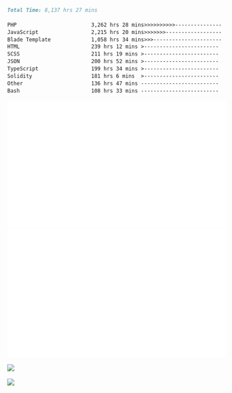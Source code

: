 <!--START_SECTION:waka-->

```markdown
Total Time: 8,137 hrs 27 mins

PHP                        3,262 hrs 28 mins>>>>>>>>>>---------------   39.43 %
JavaScript                 2,215 hrs 20 mins>>>>>>>------------------   26.77 %
Blade Template             1,058 hrs 34 mins>>>----------------------   12.79 %
HTML                       239 hrs 12 mins >------------------------   02.89 %
SCSS                       211 hrs 19 mins >------------------------   02.55 %
JSON                       200 hrs 52 mins >------------------------   02.43 %
TypeScript                 199 hrs 34 mins >------------------------   02.41 %
Solidity                   181 hrs 6 mins  >------------------------   02.19 %
Other                      136 hrs 47 mins -------------------------   01.65 %
Bash                       108 hrs 33 mins -------------------------   01.31 %
```

<!--END_SECTION:waka-->

![](https://raw.githubusercontent.com/DrMaxis/github-stats-transparent/output/generated/overview.svg)
![](https://raw.githubusercontent.com/DrMaxis/github-stats-transparent/output/generated/languages.svg)

![](https://git-readme-stats-drmaxis-projects.vercel.app/api?username=drmaxis&show_icons=true&theme=outrun&count_private=true&show=reviews,discussions_started,discussions_answered,prs_merged,prs_merged_percentage&custom_title=2024%20Github%20Rank)
 
<a href="https://count.getloli.com/"><img src="https://count.getloli.com/get/@:maxis-the-alchemist?theme=rule34"></a>
<!-- https://count.getloli.com/get/@alchemist?theme=rule34 -->
<br>
